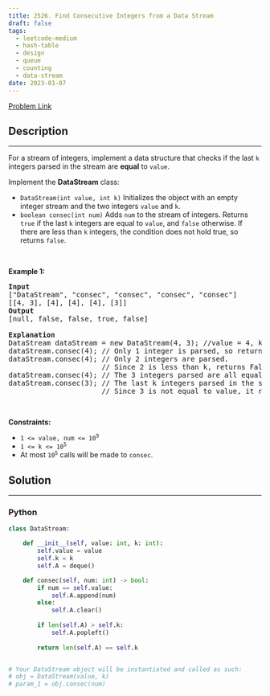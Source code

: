 ```yaml
---
title: 2526. Find Consecutive Integers from a Data Stream
draft: false
tags: 
  - leetcode-medium
  - hash-table
  - design
  - queue
  - counting
  - data-stream
date: 2023-01-07
---
```


[Problem Link](https://leetcode.com/problems/find-consecutive-integers-from-a-data-stream/)

## Description

---
<p>For a stream of integers, implement a data structure that checks if the last <code>k</code> integers parsed in the stream are <strong>equal</strong> to <code>value</code>.</p>

<p>Implement the <strong>DataStream</strong> class:</p>

<ul>
	<li><code>DataStream(int value, int k)</code> Initializes the object with an empty integer stream and the two integers <code>value</code> and <code>k</code>.</li>
	<li><code>boolean consec(int num)</code> Adds <code>num</code> to the stream of integers. Returns <code>true</code> if the last <code>k</code> integers are equal to <code>value</code>, and <code>false</code> otherwise. If there are less than <code>k</code> integers, the condition does not hold true, so returns <code>false</code>.</li>
</ul>

<p>&nbsp;</p>
<p><strong class="example">Example 1:</strong></p>

<pre>
<strong>Input</strong>
[&quot;DataStream&quot;, &quot;consec&quot;, &quot;consec&quot;, &quot;consec&quot;, &quot;consec&quot;]
[[4, 3], [4], [4], [4], [3]]
<strong>Output</strong>
[null, false, false, true, false]

<strong>Explanation</strong>
DataStream dataStream = new DataStream(4, 3); //value = 4, k = 3 
dataStream.consec(4); // Only 1 integer is parsed, so returns False. 
dataStream.consec(4); // Only 2 integers are parsed.
                      // Since 2 is less than k, returns False. 
dataStream.consec(4); // The 3 integers parsed are all equal to value, so returns True. 
dataStream.consec(3); // The last k integers parsed in the stream are [4,4,3].
                      // Since 3 is not equal to value, it returns False.
</pre>

<p>&nbsp;</p>
<p><strong>Constraints:</strong></p>

<ul>
	<li><code>1 &lt;= value, num &lt;= 10<sup>9</sup></code></li>
	<li><code>1 &lt;= k &lt;= 10<sup>5</sup></code></li>
	<li>At most <code>10<sup>5</sup></code> calls will be made to <code>consec</code>.</li>
</ul>


## Solution

---
### Python
``` py title='find-consecutive-integers-from-a-data-stream'
class DataStream:

    def __init__(self, value: int, k: int):
        self.value = value
        self.k = k
        self.A = deque()

    def consec(self, num: int) -> bool:        
        if num == self.value:
            self.A.append(num)
        else:
            self.A.clear()
            
        if len(self.A) > self.k:
            self.A.popleft()
        
        return len(self.A) == self.k


# Your DataStream object will be instantiated and called as such:
# obj = DataStream(value, k)
# param_1 = obj.consec(num)
```

